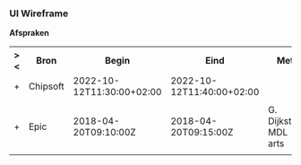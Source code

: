 ### UI Wireframe
<b>Afspraken</b>
<table class="grid">
<tbody>
<tr><th>&gt;&lt;</th>
<th>Bron</th>
<th>Begin</th>
<th>Eind</th>
<th>Met</th>
<th>Locatie</th>
<th>Status</th>
<th>Type</th>
</tr>
<tr><td>+</td>
<td>Chipsoft</td>
<td>2022-10-12T11:30:00+02:00</td>
<td>2022-10-12T11:40:00+02:00</td>
<td></td>
<td>Ziekenhuis Apotheek</td>
<td>pending</td>
<td>Ambulatory</td>
</tr><tr><td></td><td colspan=7>
</td></tr>
<tr><td>+</td>
<td>Epic</td>
<td>2018-04-20T09:10:00Z</td>
<td>2018-04-20T09:15:00Z</td>
<td>G. Dijkstra, MDL arts</td>
<td>Maag- Darm- Leverziekten</td>
<td>fulfilled</td>
<td>Ambulatory</td>
</tr><tr><td></td><td colspan=7>
</td></tr>
</tbody>
</table>